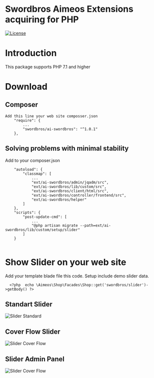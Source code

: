# Swordbros Aimeos Extensions acquiring for PHP 
[![License](https://poser.pugx.org/swordbros/omnipay-sberbank/license)](//packagist.org/packages/swordbros/omnipay-sberbank)
# Introduction

This package supports PHP 7.1 and higher 

# Download

## Composer 

```
Add this line your web site composser.json 
    "require": {
        ...
        "swordbros/ai-swordbros": "^1.0.1"
    },
```

## Solving problems with minimal stability

Add to your composer.json

```
    "autoload": {
        "classmap": [
            ...
            "ext/ai-swordbros/admin/jqadm/src",
            "ext/ai-swordbros/lib/custom/src",
            "ext/ai-swordbros/client/html/src",
            "ext/ai-swordbros/controller/frontend/src",
            "ext/ai-swordbros/helper"
        ]
    },
    "scripts": {
        "post-update-cmd": [
            ...
            "@php artisan migrate --path=ext/ai-swordbros/lib/custom/setup/slider"
        ]
    }


```
# Show Slider on your web site
Add your template blade file this code. Setup include demo slider data.
```
  <?php  echo \Aimeos\Shop\Facades\Shop::get('swordbros/slider')->getBody() ?>
```
## Standart Slider
![Slider Standard](https://tulparstudyo.net/images/slider-standart.png)
## Cover Flow Slider
![Slider Cover Flow](https://tulparstudyo.net/images/slider-cover-flow.png)
## Slider Admin Panel
![Slider Cover Flow](https://tulparstudyo.net/images/slider-admin-panel.png)
